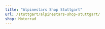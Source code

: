 ```yaml
---
title: "Alpinestars Shop Stuttgart"
url: /stuttgart/alpinestars-shop-stuttgart/
shop: Motorrad
---
```

